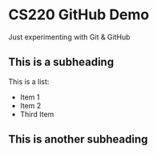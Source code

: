 # CS220 GitHub Demo

Just experimenting with Git & GitHub

## This is a subheading

This is a list:
* Item 1
* Item 2
* Third Item

## This is another subheading
